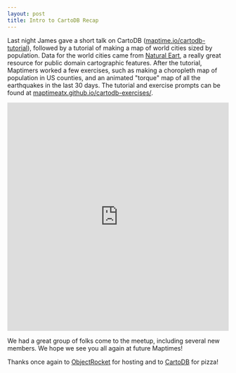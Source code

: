 ```yaml
---
layout: post
title: Intro to CartoDB Recap
---
```


Last night James gave a short talk on CartoDB ([maptime.io/cartodb-tutorial](maptime.io/cartodb-tutorial)), followed by a tutorial of making a map of world cities sized by population. Data for the world cities came from [Natural Eart](http://www.naturalearthdata.com/), a really great resource for public domain cartographic features. After the tutorial, Maptimers worked a few exercises, such as making a choropleth map of population in US counties, and an animated "torque" map of all the earthquakes in the last 30 days. The tutorial and exercise prompts can be found at [maptimeatx.github.io/cartodb-exercises/](http://maptimeatx.github.io/cartodb-exercises/).

<iframe width="100%" height="520" frameborder="0" src="https://jseppi.cartodb.com/viz/3a0816ea-413f-11e5-9990-0e853d047bba/embed_map" allowfullscreen webkitallowfullscreen mozallowfullscreen oallowfullscreen msallowfullscreen></iframe>

We had a great group of folks come to the meetup, including several new members. We hope we see you all again at future Maptimes!

Thanks once again to [ObjectRocket](https://objectrocket.com/) for hosting and to [CartoDB](https://cartodb.com) for pizza!